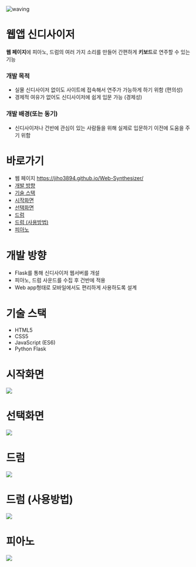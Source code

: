 ![waving](https://capsule-render.vercel.app/api?type=waving&height=200&text=Web-Synthesizer&fontAlign=58&fontAlignY=30&color=gradient)

# 웹앱 신디사이저
**웹 페이지**에 피아노, 드럼의 여러 가지 소리를 만들어 간편하게 **키보드**로 연주할 수 있는 기능

### 개발 목적
  - 실물 신디사이저 없이도 사이트에 접속해서 연주가 가능하게 하기 위함 (편의성)
  - 경제적 여유가 없어도 신디사이저에 쉽게 입문 가능 (경제성)

### 개발 배경(또는 동기)
  - 신디사이저나 건반에 관심이 있는 사람들을 위해 실제로 입문하기 이전에 도움을 주기 위함

# 바로가기
- 웹 페이지 https://jiho3894.github.io/Web-Synthesizer/
- [개발 방향](#1)
- [기술 스택](#2)
- [시작화면](#3)
- [선택화면](#4)
- [드럼](#5)
- [드럼 (사용방법)](#6)
- [피아노](#7)

# 개발 방향 <a id="1">
- Flask를 통해 신디사이저 웹서버를 개설
- 피아노, 드럼 사운드를 수집 후 건반에 적용
- Web app형태로 모바일에서도 편리하게 사용하도록 설계


# 기술 스택 <a id="2">
- HTML5
- CSS5
- JavaScript (ES6)
- Python Flask

# 시작화면 <a id="3">
<img src="https://user-images.githubusercontent.com/79081800/120317626-d7f9c080-c319-11eb-8176-919b66a280c1.jpg">
  
# 선택화면 <a id="4">
<img src="https://user-images.githubusercontent.com/79081800/120317629-d8925700-c319-11eb-850b-0875f5038e53.jpg">
  
# 드럼 <a id="5">
<img src="https://user-images.githubusercontent.com/79081800/120317634-d92aed80-c319-11eb-894a-9ca8fe6b9ddd.jpg">
  
# 드럼 (사용방법) <a id="6">
<img src="https://user-images.githubusercontent.com/79081800/120317635-d9c38400-c319-11eb-9af8-b7d3a08d849e.jpg">
  
# 피아노 <a id="7">
<img src="https://user-images.githubusercontent.com/79081800/120317640-da5c1a80-c319-11eb-817a-942d80471888.jpg">
  
    
